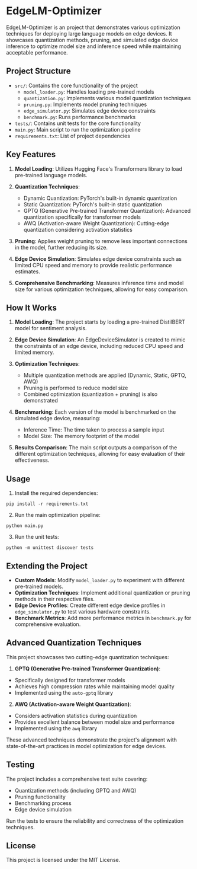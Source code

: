 # EdgeLM-Optimizer

EdgeLM-Optimizer is an project that demonstrates various optimization techniques for deploying large language models on edge devices. It showcases quantization methods, pruning, and simulated edge device inference to optimize model size and inference speed while maintaining acceptable performance.

## Project Structure

- `src/`: Contains the core functionality of the project
  - `model_loader.py`: Handles loading pre-trained models
  - `quantization.py`: Implements various model quantization techniques
  - `pruning.py`: Implements model pruning techniques
  - `edge_simulator.py`: Simulates edge device constraints
  - `benchmark.py`: Runs performance benchmarks
- `tests/`: Contains unit tests for the core functionality
- `main.py`: Main script to run the optimization pipeline
- `requirements.txt`: List of project dependencies

## Key Features

1. **Model Loading**: Utilizes Hugging Face's Transformers library to load pre-trained language models.

2. **Quantization Techniques**:
   - Dynamic Quantization: PyTorch's built-in dynamic quantization
   - Static Quantization: PyTorch's built-in static quantization
   - GPTQ (Generative Pre-trained Transformer Quantization): Advanced quantization specifically for transformer models
   - AWQ (Activation-aware Weight Quantization): Cutting-edge quantization considering activation statistics

3. **Pruning**: Applies weight pruning to remove less important connections in the model, further reducing its size.

4. **Edge Device Simulation**: Simulates edge device constraints such as limited CPU speed and memory to provide realistic performance estimates.

5. **Comprehensive Benchmarking**: Measures inference time and model size for various optimization techniques, allowing for easy comparison.

## How It Works

1. **Model Loading**: The project starts by loading a pre-trained DistilBERT model for sentiment analysis.

2. **Edge Device Simulation**: An EdgeDeviceSimulator is created to mimic the constraints of an edge device, including reduced CPU speed and limited memory.

3. **Optimization Techniques**:
   - Multiple quantization methods are applied (Dynamic, Static, GPTQ, AWQ)
   - Pruning is performed to reduce model size
   - Combined optimization (quantization + pruning) is also demonstrated

4. **Benchmarking**: Each version of the model is benchmarked on the simulated edge device, measuring:
   - Inference Time: The time taken to process a sample input
   - Model Size: The memory footprint of the model

5. **Results Comparison**: The main script outputs a comparison of the different optimization techniques, allowing for easy evaluation of their effectiveness.

## Usage

1. Install the required dependencies:

```
pip install -r requirements.txt
```

2. Run the main optimization pipeline:

```
python main.py
```

3. Run the unit tests:

```
python -m unittest discover tests
```

## Extending the Project

- **Custom Models**: Modify `model_loader.py` to experiment with different pre-trained models.
- **Optimization Techniques**: Implement additional quantization or pruning methods in their respective files.
- **Edge Device Profiles**: Create different edge device profiles in `edge_simulator.py` to test various hardware constraints.
- **Benchmark Metrics**: Add more performance metrics in `benchmark.py` for comprehensive evaluation.

## Advanced Quantization Techniques

This project showcases two cutting-edge quantization techniques:

1. **GPTQ (Generative Pre-trained Transformer Quantization)**:
- Specifically designed for transformer models
- Achieves high compression rates while maintaining model quality
- Implemented using the `auto-gptq` library

2. **AWQ (Activation-aware Weight Quantization)**:
- Considers activation statistics during quantization
- Provides excellent balance between model size and performance
- Implemented using the `awq` library

These advanced techniques demonstrate the project's alignment with state-of-the-art practices in model optimization for edge devices.

## Testing

The project includes a comprehensive test suite covering:
- Quantization methods (including GPTQ and AWQ)
- Pruning functionality
- Benchmarking process
- Edge device simulation

Run the tests to ensure the reliability and correctness of the optimization techniques.

## License

This project is licensed under the MIT License.